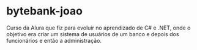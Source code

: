 # bytebank-joao
Curso da Alura que fiz para evoluir no aprendizado de C# e .NET, onde o objetivo era criar um sistema de usuários de um banco e depois dos funcionários e então a administração.
